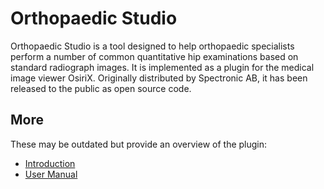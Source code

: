 # Orthopaedic Studio
Orthopaedic Studio is a tool designed to help orthopaedic specialists perform a number of common quantitative hip examinations based on standard radiograph images. It is implemented as a plugin for the medical image viewer OsiriX. Originally distributed by Spectronic AB, it has been released to the public as open source code.

## More
These may be outdated but provide an overview of the plugin:
- [Introduction](webpage/Orthopaedic_Studio.html)
- [User Manual](webpage/User_Manual.html)